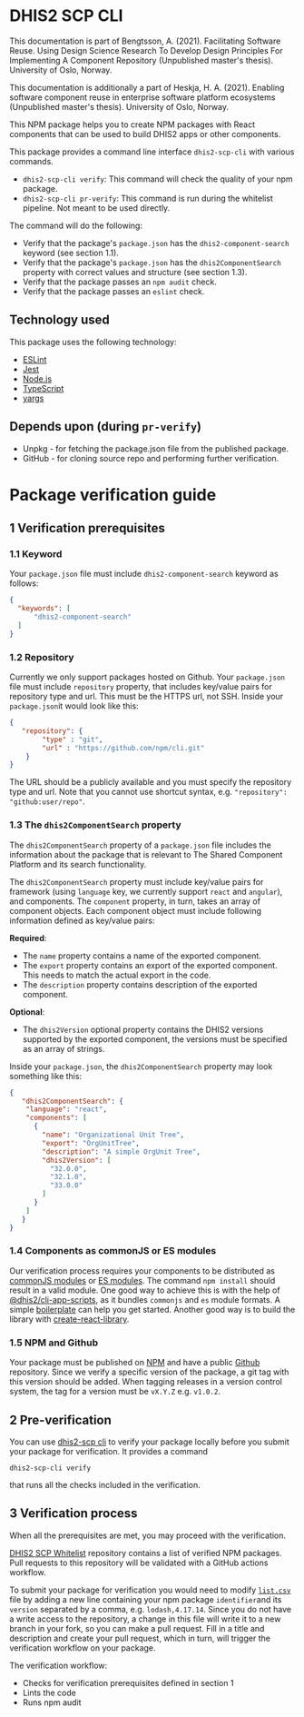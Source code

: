 # DHIS2 SCP CLI

This documentation is part of Bengtsson, A. (2021). Facilitating Software Reuse. Using Design Science Research To Develop Design Principles For Implementing A Component Repository (Unpublished master's thesis). University of Oslo, Norway.

This documentation is additionally a part of Heskja, H. A. (2021). Enabling software component reuse in enterprise software platform ecosystems (Unpublished master's thesis). University of Oslo, Norway.


This NPM package helps you to create NPM packages with React components that can be used to build DHIS2 apps or other components.

This package provides a command line interface `dhis2-scp-cli` with various commands.

* `dhis2-scp-cli verify`: This command will check the quality of your npm package.
* `dhis2-scp-cli pr-verify`: This command is run during the whitelist pipeline. Not meant to be used directly.

The command will do the following:

* Verify that the package's `package.json` has the `dhis2-component-search` keyword (see section 1.1).
* Verify that the package's `package.json` has the `dhis2ComponentSearch` property with correct values and structure (see section 1.3).
* Verify that the package passes an `npm audit` check.
* Verify that the package passes an `eslint` check.

## Technology used

This package uses the following technology:

* [ESLint](https://eslint.org/)
* [Jest](https://jestjs.io/)
* [Node.js](https://nodejs.org/)
* [TypeScript](https://www.typescriptlang.org/)
* [yargs](https://yargs.js.org/)

## Depends upon (during `pr-verify`)
* Unpkg - for fetching the package.json file from the published package.
* GitHub - for cloning source repo and performing further verification.

# Package verification guide

## 1 Verification prerequisites

### 1.1 Keyword

Your `package.json` file must include `dhis2-component-search` keyword as follows:

```json
{
  "keywords": [
      "dhis2-component-search"
  ]
}
```

### 1.2 Repository

Currently we only support packages hosted on Github.
Your `package.json` file must include `repository` property, that includes key/value pairs for repository type and url. This must be the HTTPS url, not SSH.
Inside your `package.json`it would look like this:

```json
{
   "repository": {
        "type" : "git",
        "url" : "https://github.com/npm/cli.git"
    }
}
```
The URL should be a publicly available and you must specify the repository type and url. Note that you cannot use shortcut syntax, e.g. `"repository": "github:user/repo"`.


### 1.3 The `dhis2ComponentSearch` property

The `dhis2ComponentSearch` property of a `package.json` file includes the information about the package that is relevant to The Shared Component Platform and its search functionality.

The `dhis2ComponentSearch` property must include key/value pairs for framework (using `language` key, we currently support `react` and `angular`), and components. The `component` property, in turn, takes an array of component objects. Each component object must include following information defined as key/value pairs:

__Required__:
* The `name` property contains a name of the exported component.
* The `export` property contains an export of the exported component. This needs to match the actual export in the code.
* The `description` property contains description of the exported component.

__Optional__:
* The `dhis2Version` optional property contains the DHIS2 versions supported by the exported component, the versions must be specified as an array of strings.

Inside your `package.json`, the `dhis2ComponentSearch` property may look something like this:

```json
{
   "dhis2ComponentSearch": {
    "language": "react",
    "components": [
      {
        "name": "Organizational Unit Tree",
        "export": "OrgUnitTree",
        "description": "A simple OrgUnit Tree",
        "dhis2Version": [
          "32.0.0",
          "32.1.0",
          "33.0.0"
        ]
      }
    ]
   }
}
```

### 1.4 Components as commonJS or ES modules

Our verification process requires your components to be distributed as [commonJS modules](https://en.wikipedia.org/wiki/CommonJS) or [ES modules](https://en.wikipedia.org/wiki/ECMAScript). The command `npm install` should result in a valid module.
One good way to achieve this is with the help of [@dhis2/cli-app-scripts](https://platform.dhis2.nu/#/), as it bundles `commonjs` and `es` module formats. A simple [boilerplate](https://github.com/haheskja/scp-react-boilerplate) can help you get started. Another good way is to build the library with [create-react-library](https://www.npmjs.com/package/create-react-library).

### 1.5 NPM and Github

Your package must be published on [NPM](https://www.npmjs.com) and have a public [Github](https://www.github.com) repository. Since we verify a specific version of the package, a git tag with this version should be added. When tagging releases in a version control system, the tag for a version must be `vX.Y.Z` e.g. `v1.0.2`.

## 2 Pre-verification

You can use [dhis2-scp cli](https://github.com/dhis2designlab/scp-cli) to verify your package locally before you submit your package for verification. It provides a command
```properties
dhis2-scp-cli verify
```
that runs all the checks included in the verification.

## 3 Verification process

When all the prerequisites are met, you may proceed with the verification.

[DHIS2 SCP Whitelist](https://github.com/dhis2designlab/scp-whitelist) repository contains a list of verified NPM packages. Pull requests to this repository will be validated with a GitHub actions workflow.

 To submit your package for verification you would need to modify [`list.csv`](https://github.com/dhis2designlab/scp-whitelist/blob/main/list.csv) file by adding a new line containing your npm package `identifier`and its `version` separated by a comma, e.g. `lodash,4.17.14`. Since you do not have a write access to the repository, a change in this file will
write it to a new branch in your fork, so you can make a pull request. Fill in a title and description and create your pull request, which in turn, will trigger the verification workflow on your package.

The verification workflow:

* Checks for verification prerequisites defined in section 1
* Lints the code
* Runs npm audit

